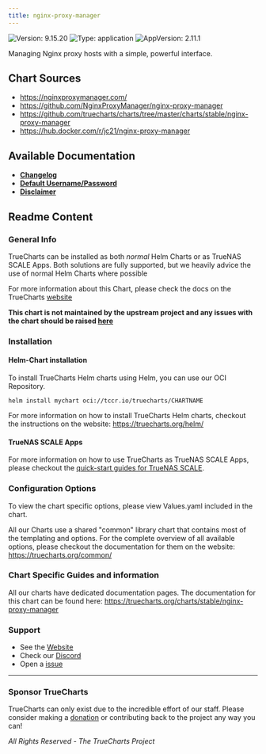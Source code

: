 ```yaml
---
title: nginx-proxy-manager
---
```


![Version: 9.15.20](https://img.shields.io/badge/Version-9.15.20-informational?style=flat-square) ![Type: application](https://img.shields.io/badge/Type-application-informational?style=flat-square) ![AppVersion: 2.11.1](https://img.shields.io/badge/AppVersion-2.11.1-informational?style=flat-square)

Managing Nginx proxy hosts with a simple, powerful interface.

## Chart Sources

- https://nginxproxymanager.com/
- https://github.com/NginxProxyManager/nginx-proxy-manager
- https://github.com/truecharts/charts/tree/master/charts/stable/nginx-proxy-manager
- https://hub.docker.com/r/jc21/nginx-proxy-manager

## Available Documentation

- [**Changelog**](./changelog)
- [**Default Username/Password**](./credentials)
- [**Disclaimer**](./disclaimer)

## Readme Content


### General Info

TrueCharts can be installed as both _normal_ Helm Charts or as TrueNAS SCALE Apps.
Both solutions are fully supported, but we heavily advice the use of normal Helm Charts where possible

For more information about this Chart, please check the docs on the TrueCharts [website](https://truecharts.org/charts/stable/nginx-proxy-manager)

**This chart is not maintained by the upstream project and any issues with the chart should be raised [here](https://github.com/truecharts/charts/issues/new/choose)**

### Installation

#### Helm-Chart installation

To install TrueCharts Helm charts using Helm, you can use our OCI Repository.

`helm install mychart oci://tccr.io/truecharts/CHARTNAME`

For more information on how to install TrueCharts Helm charts, checkout the instructions on the website: https://truecharts.org/helm/


#### TrueNAS SCALE Apps

For more information on how to use TrueCharts as TrueNAS SCALE Apps, please checkout the [quick-start guides for TrueNAS SCALE](https://truecharts.org/scale/guides/scale-intro).

### Configuration Options

To view the chart specific options, please view Values.yaml included in the chart.

All our Charts use a shared "common" library chart that contains most of the templating and options.
For the complete overview of all available options, please checkout the documentation for them on the website: https://truecharts.org/common/

### Chart Specific Guides and information

All our charts have dedicated documentation pages.
The documentation for this chart can be found here:
https://truecharts.org/charts/stable/nginx-proxy-manager

### Support


- See the [Website](https://truecharts.org)
- Check our [Discord](https://discord.gg/tVsPTHWTtr)
- Open a [issue](https://github.com/truecharts/charts/issues/new/choose)

---

### Sponsor TrueCharts

TrueCharts can only exist due to the incredible effort of our staff.
Please consider making a [donation](https://truecharts.org/general/sponsor) or contributing back to the project any way you can!

_All Rights Reserved - The TrueCharts Project_
